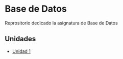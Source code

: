 # Base de Datos
Reprositorio dedicado la asignatura de Base de Datos

## Unidades
- [Unidad 1](Unidad1)
